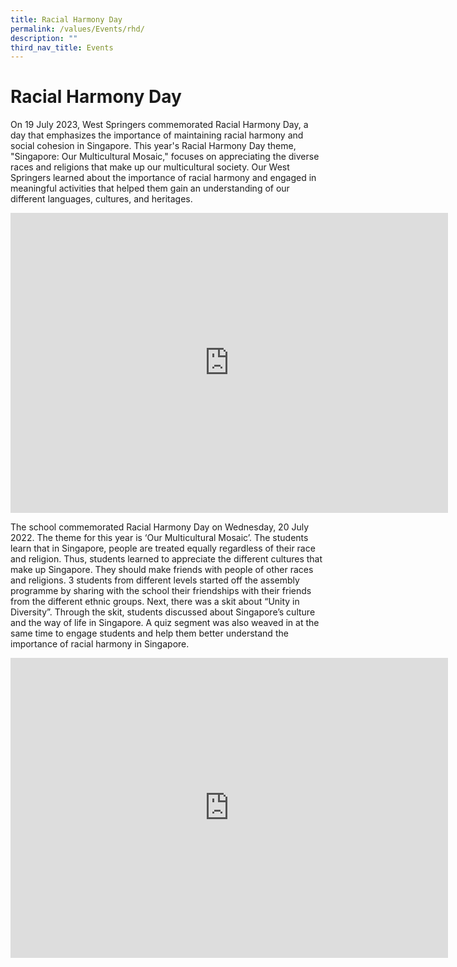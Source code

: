 ```yaml
---
title: Racial Harmony Day
permalink: /values/Events/rhd/
description: ""
third_nav_title: Events
---
```

# Racial Harmony Day 
On 19 July 2023, West Springers commemorated Racial Harmony Day, a day that emphasizes the importance of maintaining racial harmony and social cohesion in Singapore. This year's Racial Harmony Day theme, "Singapore: Our Multicultural Mosaic," focuses on appreciating the diverse races and religions that make up our multicultural society. Our West Springers learned about the importance of racial harmony and engaged in meaningful activities that helped them gain an understanding of our different languages, cultures, and heritages.
<iframe src="https://docs.google.com/presentation/d/e/2PACX-1vSf2WEDZ2Ls5kvo3tv3h4SeJ-MOtE4PQ6ebADXTwScYqPfUVFA7D3FkbAKnBC74KRvEeNlAzChSxmWl/embed?start=true&amp;loop=true&amp;delayms=3000" frameborder="0" width="700" height="480" allowfullscreen="true"></iframe>


The school commemorated Racial Harmony Day on Wednesday, 20 July 2022. The theme for this year is ‘Our Multicultural Mosaic’. The students learn that in Singapore, people are treated equally regardless of their race and religion. Thus, students learned to appreciate the different cultures that make up Singapore. They should make friends with people of other races and religions.
3 students from different levels started off the assembly programme by sharing with the school their friendships with their friends from the different ethnic groups. Next, there was a skit about “Unity in Diversity”. Through the skit, students discussed about Singapore’s culture and the way of life in Singapore. A quiz segment was also weaved in at the same time to engage students and help them better understand the importance of racial harmony in Singapore.
<iframe src="https://docs.google.com/presentation/d/e/2PACX-1vQZ0Ju1mz-iGCaVF4V6xt2HbkANnZk-lYpkhcDRA0SaachCZGJeNwsdrA50sZXJ0bJ6ffrsFK99JP1F/embed?start=true&amp;loop=true&amp;delayms=3000" frameborder="0" width="700" height="480" allowfullscreen="true"></iframe>